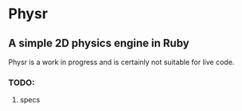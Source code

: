 # Physr
## A simple 2D physics engine in Ruby

Physr is a work in progress and is certainly not suitable for live code.

### TODO:
1. specs
